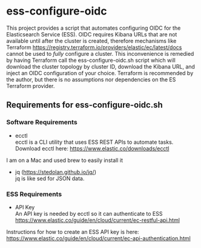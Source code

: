 # ess-configure-oidc
This project provides a script that automates configuring OIDC for the Elasticsearch Service (ESS).  OIDC requires Kibana URLs that are not available until after the cluster is created, therefore mechanisms like Terraform https://registry.terraform.io/providers/elastic/ec/latest/docs cannot be used to *fully* configure a cluster. This inconvenience is remedied by having Terraform call the ess-configure-oidc.sh script which will download the cluster topology by cluster ID, download the Kibana URL, and inject an OIDC configuration of your choice.  Terraform is recommended by the author, but there is no assumptions nor dependencies on the ES Terraform provider.

## Requirements for ess-configure-oidc.sh

### Software Requirements

* ecctl  
ecctl is a CLI utility that uses ESS REST APIs to automate tasks.  
Download ecctl here: https://www.elastic.co/downloads/ecctl  

I am on a Mac and used brew to easily install it  

* jq (https://stedolan.github.io/jq/)  
jq is like sed for JSON data.  

### ESS Requirements
* API Key  
An API key is needed by ecctl so it can authenticate to ESS  
https://www.elastic.co/guide/en/cloud/current/ec-restful-api.html

Instructions for how to create an ESS API key is here:  
https://www.elastic.co/guide/en/cloud/current/ec-api-authentication.html
